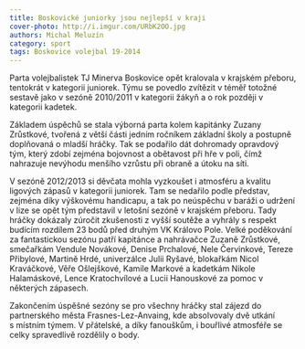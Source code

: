 ```yaml
---
title: Boskovické juniorky jsou nejlepší v kraji
cover-photo: http://i.imgur.com/URbK2OO.jpg
authors: Michal Meluzín
category: sport
tags: Boskovice volejbal 19-2014
---
```


Parta volejbalistek TJ Minerva Boskovice opět kralovala v krajském přeboru, tentokrát v kategorii juniorek. Týmu se povedlo zvítězit v téměř totožné sestavě jako v sezóně 2010/2011 v kategorii žákyň a o rok později v kategorii kadetek.

Základem úspěchů se stala výborná parta kolem kapitánky Zuzany Zrůstkové, tvořená z větší části jedním ročníkem základní školy a postupně doplňovaná o mladší hráčky. Tak se podařilo dát dohromady opravdový tým, který zdobí zejména bojovnost a obětavost při hře v poli, čímž nahrazuje nevýhodu menšího vzrůstu při obraně a útoku na síti.

V sezóně 2012/2013 si děvčata mohla vyzkoušet i atmosféru a kvalitu ligových zápasů v kategorii juniorek. Tam se nedařilo podle představ, zejména díky výškovému handicapu, a tak po neúspěchu v baráži o udržení v lize se opět tým představil v letošní sezóně v krajském přeboru. Tady hráčky dokázaly zúročit zkušenosti z vyšší soutěže a vyhrály s respekt budícím rozdílem 23 bodů před druhým VK Královo Pole. Velké poděkování za fantastickou sezónu patří kapitánce a nahrávačce Zuzaně Zrůstkové, smečařkám Vendule Novákové, Denise Prchalové, Nele Červinkové, Tereze Přibylové, Martině Hrdé, univerzálce Julii Ryšavé, blokařkám Nicol Kraváčkové, Věře Ošlejškové, Kamile Markové a kadetkám Nikole Halamáskové, Lence Kratochvílové a Lucii Hanouskové za pomoc v některých zápasech.

Zakončením úspěšné sezóny se pro všechny hráčky stal zájezd do partnerského města Frasnes-Lez-Anvaing, kde absolvovaly dvě utkání s místním týmem. V přátelské, a díky fanouškům, i bouřlivé atmosféře se celky spravedlivě rozdělily o body. 
